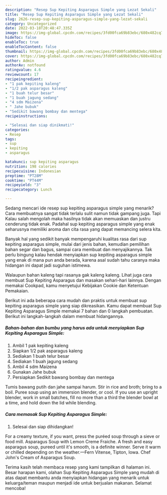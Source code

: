 ```yaml
---
description: "Resep Sup Kepiting Asparagus Simple yang Lezat Sekali"
title: "Resep Sup Kepiting Asparagus Simple yang Lezat Sekali"
slug: 2626-resep-sup-kepiting-asparagus-simple-yang-lezat-sekali
category: Uncategorized
date: 2022-03-18T20:48:47.335Z
image: https://img-global.cpcdn.com/recipes/3fd00fca69b83ebc/680x482cq70/sup-kepiting-asparagus-simple-foto-resep-utama.jpg
hideToc: false
enableToc: true
enableTocContent: false
thumbnail: https://img-global.cpcdn.com/recipes/3fd00fca69b83ebc/680x482cq70/sup-kepiting-asparagus-simple-foto-resep-utama.jpg
cover: https://img-global.cpcdn.com/recipes/3fd00fca69b83ebc/680x482cq70/sup-kepiting-asparagus-simple-foto-resep-utama.jpg
author: Admin
authorAv: notfound
ratingvalue: 4.6
reviewcount: 17
recipeingredient:
- "1 pak kepiting kaleng"
- "1/2 pak asparagus kaleng"
- "1 buah telur besar"
- "1 buah jagung sedang"
- "4 sdm Maizena"
- " Jahe bubuk"
- "Sedikit bawang bombay dan mentega"
recipeinstructions:

- "Selesai dan siap dinikmati!"
categories:
- Resep
tags:
- sup
- kepiting
- asparagus

katakunci: sup kepiting asparagus 
nutrition: 198 calories
recipecuisine: Indonesian
preptime: "PT28M"
cooktime: "PT44M"
recipeyield: "3"
recipecategory: Lunch

---
```



Sedang mencari ide resep sup kepiting asparagus simple yang menarik? Cara membuatnya sangat tidak terlalu sulit namun tidak gampang juga. Tapi Kalau salah mengolah maka hasilnya tidak akan memuaskan dan justru cenderung tidak enak. Padahal sup kepiting asparagus simple yang enak seharusnya memiliki aroma dan cita rasa yang dapat memancing selera kita.


Banyak hal yang sedikit banyak mempengaruhi kualitas rasa dari sup kepiting asparagus simple, mulai dari jenis bahan, kemudian pemilihan bahan segar dan bagus, sampai cara membuat dan menyajikannya. Tak perlu bingung kalau hendak menyiapkan sup kepiting asparagus simple yang enak di mana pun anda berada, karena asal sudah tahu caranya maka hidangan ini dapat jadi suguhan istimewa.

Walaupun bahan kaleng tapi rasanya gak kaleng kaleng. Lihat juga cara membuat Sup Kepiting Asparagus dan masakan sehari-hari lainnya. Dengan memakai Cookpad, kamu menyetujui Kebijakan Cookie dan Ketentuan Pemakaian.


Berikut ini ada beberapa cara mudah dan praktis untuk membuat sup kepiting asparagus simple yang siap dikreasikan. Kamu dapat membuat Sup Kepiting Asparagus Simple memakai 7 bahan dan 0 langkah pembuatan. Berikut ini langkah-langkah dalam membuat hidangannya.

<!--inarticleads1-->

##### Bahan-bahan dan bumbu yang harus ada untuk menyiapkan Sup Kepiting Asparagus Simple:

1. Ambil 1 pak kepiting kaleng
1. Siapkan 1/2 pak asparagus kaleng
1. Sediakan 1 buah telur besar
1. Sediakan 1 buah jagung sedang
1. Ambil 4 sdm Maizena
1. Gunakan  Jahe bubuk
1. Persiapkan Sedikit bawang bombay dan mentega


Tumis bawang putih dan jahe sampai harum. Stir in rice and broth; bring to a boil. Puree soup using an immersion blender, or cool. If you use an upright blender, work in small batches, fill no more than a third the blender bowl at a time, and hold down the lid while blending. 

<!--inarticleads2-->

##### Cara memasak Sup Kepiting Asparagus Simple:


1. Selesai dan siap dihidangkan!

For a creamy texture, if you want, press the puréed soup through a sieve or food mill. Asparagus Soup with Lemon Creme Fraiche. A fresh and easy asparagus soup, pureed until it&#39;s smooth, is a definite winner. Serve it warm or chilled depending on the weather.—Fern Vitense, Tipton, Iowa. Chef John&#39;s Cream of Asparagus Soup. 

Terima kasih telah membaca resep yang kami tampilkan di halaman ini. Besar harapan kami, olahan Sup Kepiting Asparagus Simple yang mudah di atas dapat membantu anda menyiapkan hidangan yang menarik untuk keluarga/teman maupun menjadi ide untuk berjualan makanan. Selamat mencoba!
